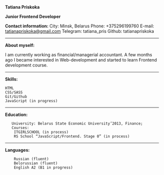 **Tatiana Priskoka**

**Junior Frontend Developer**


**Contact information:**
    City: Minsk, Belarus
    Phone: +375296199760
    E-mail: tatianapriskoka@gmail.com
    Telegram: tatiana_pris
    Github: tatianapriskoka
***


**About myself:**

I am currently working as financial/managerial accountant.
A few months ago I became interested in Web-development and started to learn
Frontend development course.
***

**Skills:**

    HTML
    CSS/SASS
    Git/Github
    JavaScript (in progress)
***

**Education:**

       University: Belarus State Economic University’2013, Finance;
       Courses:
        ITGIRLSCHOOL (in process)
        RS School “JavaScript/Frontend. Stage 0” (in process)
***

**Languages:**

        Russian (fluent)
        Belorussian (fluent)
        English A2 (B1 in progress)
